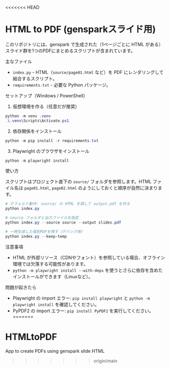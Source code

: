 <<<<<<< HEAD
# HTML to PDF (gensparkスライド用)

このリポジトリには、genspark で生成された（1ページごとに HTML がある）スライド群を1つのPDFにまとめるスクリプトが含まれています。

主なファイル
- `index.py` - HTML（`source/page01.html` など）を PDF にレンダリングして結合するスクリプト。
- `requirements.txt` - 必要な Python パッケージ。

セットアップ（Windows / PowerShell）

1. 仮想環境を作る（任意だが推奨）

```powershell
python -m venv .venv
.\.venv\Scripts\Activate.ps1
```

2. 依存関係をインストール

```powershell
python -m pip install -r requirements.txt
```

3. Playwright のブラウザをインストール

```powershell
python -m playwright install
```

使い方

スクリプトはプロジェクト直下の `source/` フォルダを参照します。HTML ファイル名は `page01.html`, `page02.html` のようにしておくと順序が自然に決まります。

```powershell
# デフォルト動作: source/ の HTML を探して output.pdf を作る
python index.py

# source フォルダと出力ファイルを指定
python index.py --source source --output slides.pdf

# 一時生成した個別PDFを残す（デバッグ用）
python index.py --keep-temp
```

注意事項
- HTML が外部リソース（CDNやフォント）を参照している場合、オフライン環境では欠落する可能性があります。
- `python -m playwright install --with-deps` を使うとさらに依存を含めたインストールができます（Linuxなど）。

問題が起きたら
- Playwright の import エラー: `pip install playwright` と `python -m playwright install` を確認してください。
- PyPDF2 の import エラー: `pip install PyPDF2` を実行してください。
=======
# HTMLtoPDF
App to create PDFs using genspark slide HTML
>>>>>>> origin/main
